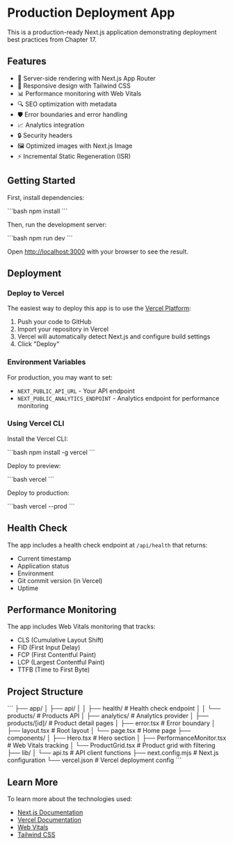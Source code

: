 # Production Deployment App

This is a production-ready Next.js application demonstrating deployment best practices from Chapter 17.

## Features

- 🚀 Server-side rendering with Next.js App Router
- 🎨 Responsive design with Tailwind CSS
- 📊 Performance monitoring with Web Vitals
- 🔍 SEO optimization with metadata
- 🛡️ Error boundaries and error handling
- 📈 Analytics integration
- 🔒 Security headers
- 🖼️ Optimized images with Next.js Image
- ⚡ Incremental Static Regeneration (ISR)

## Getting Started

First, install dependencies:

\`\`\`bash
npm install
\`\`\`

Then, run the development server:

\`\`\`bash
npm run dev
\`\`\`

Open [http://localhost:3000](http://localhost:3000) with your browser to see the result.

## Deployment

### Deploy to Vercel

The easiest way to deploy this app is to use the [Vercel Platform](https://vercel.com):

1. Push your code to GitHub
2. Import your repository in Vercel
3. Vercel will automatically detect Next.js and configure build settings
4. Click "Deploy"

### Environment Variables

For production, you may want to set:

- `NEXT_PUBLIC_API_URL` - Your API endpoint
- `NEXT_PUBLIC_ANALYTICS_ENDPOINT` - Analytics endpoint for performance monitoring

### Using Vercel CLI

Install the Vercel CLI:

\`\`\`bash
npm install -g vercel
\`\`\`

Deploy to preview:

\`\`\`bash
vercel
\`\`\`

Deploy to production:

\`\`\`bash
vercel --prod
\`\`\`

## Health Check

The app includes a health check endpoint at `/api/health` that returns:

- Current timestamp
- Application status
- Environment
- Git commit version (in Vercel)
- Uptime

## Performance Monitoring

The app includes Web Vitals monitoring that tracks:

- CLS (Cumulative Layout Shift)
- FID (First Input Delay)
- FCP (First Contentful Paint)
- LCP (Largest Contentful Paint)
- TTFB (Time to First Byte)

## Project Structure

\`\`\`
├── app/
│   ├── api/
│   │   ├── health/          # Health check endpoint
│   │   └── products/        # Products API
│   ├── analytics/           # Analytics provider
│   ├── products/[id]/       # Product detail pages
│   ├── error.tsx            # Error boundary
│   ├── layout.tsx           # Root layout
│   └── page.tsx             # Home page
├── components/
│   ├── Hero.tsx             # Hero section
│   ├── PerformanceMonitor.tsx  # Web Vitals tracking
│   └── ProductGrid.tsx      # Product grid with filtering
├── lib/
│   └── api.ts               # API client functions
├── next.config.mjs          # Next.js configuration
└── vercel.json              # Vercel deployment config
\`\`\`

## Learn More

To learn more about the technologies used:

- [Next.js Documentation](https://nextjs.org/docs)
- [Vercel Documentation](https://vercel.com/docs)
- [Web Vitals](https://web.dev/vitals/)
- [Tailwind CSS](https://tailwindcss.com/docs)
